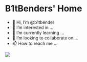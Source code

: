 # B1tBenders' Home

- 👋 Hi, I’m @b1tbender
- 👀 I’m interested in ...
- 🌱 I’m currently learning ...
- 💞️ I’m looking to collaborate on ...
- 📫 How to reach me ...


![](https://komarev.com/ghpvc/?username=b1tbender)

<!---
b1tbender/b1tbender is a ✨ special ✨ repository because its `README.md` (this file) appears on your GitHub profile.
You can click the Preview link to take a look at your changes.
--->
